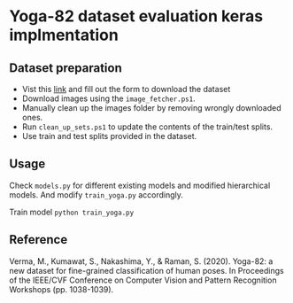 # Yoga-82 dataset evaluation keras implmentation

## Dataset preparation

- Vist this [link](https://sites.google.com/view/yoga-82/home) and fill out the form to download the dataset
- Download images using the `image_fetcher.ps1`.
- Manually clean up the images folder by removing wrongly downloaded ones.
- Run `clean_up_sets.ps1` to update the contents of the train/test splits.
- Use train and test splits provided in the dataset.

## Usage

Check `models.py` for different existing models and modified hierarchical models. And modify `train_yoga.py` accordingly.

Train model
`python train_yoga.py`



## Reference
Verma, M., Kumawat, S., Nakashima, Y., & Raman, S. (2020). Yoga-82: a new dataset for fine-grained classification of human poses. In Proceedings of the IEEE/CVF Conference on Computer Vision and Pattern Recognition Workshops (pp. 1038-1039).
